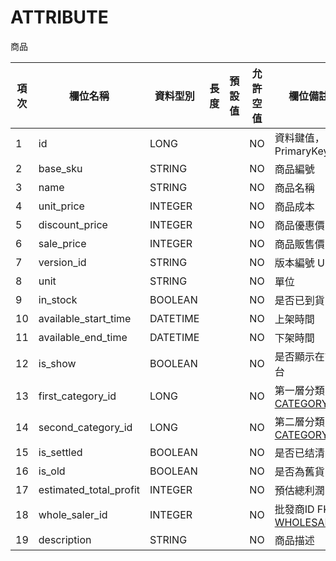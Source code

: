 # ATTRIBUTE

商品

| 項次 | 欄位名稱                   | 資料型別     | 長度 | 預設值 | 允許空值 | 欄位備註                                             |
|----|------------------------|----------|----|-----|------|--------------------------------------------------|
| 1  | id                     | LONG     |    |     | NO   | 資料鍵值，PrimaryKey                                  |
| 2  | base_sku               | STRING   |    |     | NO   | 商品編號                                             |
| 3  | name                   | STRING   |    |     | NO   | 商品名稱                                             |
| 4  | unit_price             | INTEGER  |    |     | NO   | 商品成本                                             |
| 5  | discount_price         | INTEGER  |    |     | NO   | 商品優惠價                                            |
| 6  | sale_price             | INTEGER  |    |     | NO   | 商品販售價                                            |
| 7  | version_id             | STRING   |    |     | NO   | 版本編號 UUID                                        |
| 8  | unit                   | STRING   |    |     | NO   | 單位                                               |
| 9  | in_stock               | BOOLEAN  |    |     | NO   | 是否已到貨                                            |
| 10 | available_start_time   | DATETIME |    |     | NO   | 上架時間                                             |
| 11 | available_end_time     | DATETIME |    |     | NO   | 下架時間                                             |
| 12 | is_show                | BOOLEAN  |    |     | NO   | 是否顯示在前台                                          |
| 13 | first_category_id      | LONG     |    |     | NO   | 第一層分類  FK [CATEGORY](/src/main/doc/DB/CATEGORY)  |
| 14 | second_category_id     | LONG     |    |     | NO   | 第二層分類  FK [CATEGORY](/src/main/doc/DB/CATEGORY)  |
| 15 | is_settled             | BOOLEAN  |    |     | NO   | 是否已结清                                            |
| 16 | is_old                 | BOOLEAN  |    |     | NO   | 是否為舊貨                                            |
| 17 | estimated_total_profit | INTEGER  |    |     | NO   | 預估總利潤                                            |
| 18 | whole_saler_id         | INTEGER  |    |     | NO   | 批發商ID FK [WHOLESALER](/src/main/doc/DB/WHOLESALER) |
| 19 | description            | STRING   |    |     | NO   | 商品描述                                             |